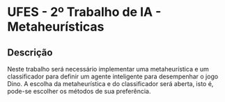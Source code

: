 # UFES - 2º Trabalho de IA - Metaheurísticas

## Descrição
Neste trabalho será necessário implementar uma metaheurística e um classificador para definir um agente inteligente para desempenhar o jogo Dino. A escolha da metaheurística e do classificador será aberta, isto é, pode-se escolher os métodos de sua preferência.
